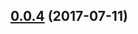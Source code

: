 <a name="0.0.4"></a>
## [0.0.4](https://github.com/graigjanssen/versioning-demo/compare/v0.0.3...v0.0.4) (2017-07-11)



